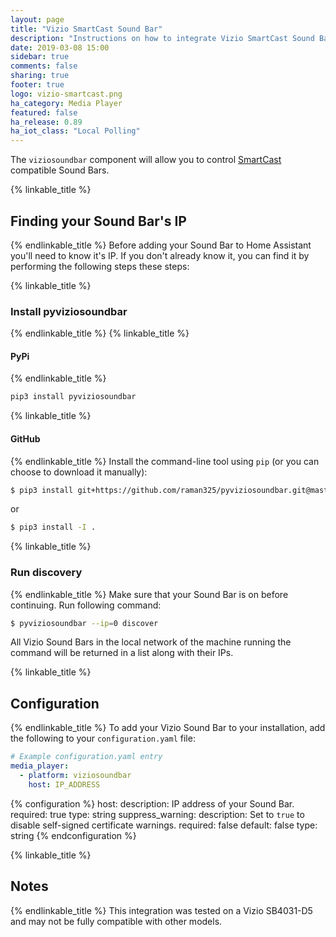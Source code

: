 ```yaml
---
layout: page
title: "Vizio SmartCast Sound Bar"
description: "Instructions on how to integrate Vizio SmartCast Sound Bar into Home Assistant."
date: 2019-03-08 15:00
sidebar: true
comments: false
sharing: true
footer: true
logo: vizio-smartcast.png
ha_category: Media Player
featured: false
ha_release: 0.89
ha_iot_class: "Local Polling"
---
```


The `viziosoundbar` component will allow you to control [SmartCast](https://www.vizio.com/smartcast-app) compatible Sound Bars.

{% linkable_title %}
## Finding your Sound Bar's IP
{% endlinkable_title %}
Before adding your Sound Bar to Home Assistant you'll need to know it's IP. If you don't already know it, you can find it by performing the following steps these steps:

{% linkable_title %}
### Install pyviziosoundbar
{% endlinkable_title %}
{% linkable_title %}
#### PyPi
{% endlinkable_title %}
```bash
pip3 install pyviziosoundbar
```

{% linkable_title %}
#### GitHub
{% endlinkable_title %}
Install the command-line tool using `pip` (or you can choose to download it manually):

```bash
$ pip3 install git+https://github.com/raman325/pyviziosoundbar.git@master
```

or

```bash
$ pip3 install -I .
```

{% linkable_title %}
### Run discovery
{% endlinkable_title %}
Make sure that your Sound Bar is on before continuing. Run following command:

```bash
$ pyviziosoundbar --ip=0 discover
```

All Vizio Sound Bars in the local network of the machine running the command will be returned in a list along with their IPs.

{% linkable_title %}
## Configuration
{% endlinkable_title %}
To add your Vizio Sound Bar to your installation, add the following to your `configuration.yaml` file:

```yaml
# Example configuration.yaml entry
media_player:
  - platform: viziosoundbar
    host: IP_ADDRESS
```

{% configuration %}
host:
  description: IP address of your Sound Bar.
  required: true
  type: string
suppress_warning:
  description: Set to `true` to disable self-signed certificate warnings.
  required: false
  default: false
  type: string
{% endconfiguration %}

{% linkable_title %}
## Notes
{% endlinkable_title %}
This integration was tested on a Vizio SB4031-D5 and may not be fully compatible with other models.
